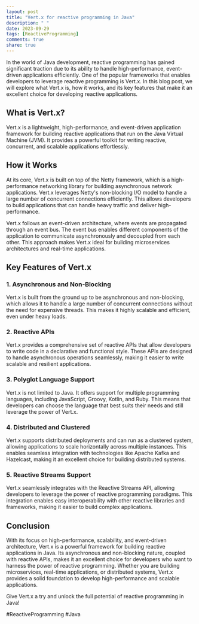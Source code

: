 ```yaml
---
layout: post
title: "Vert.x for reactive programming in Java"
description: " "
date: 2023-09-29
tags: [ReactiveProgramming]
comments: true
share: true
---
```


In the world of Java development, reactive programming has gained significant traction due to its ability to handle high-performance, event-driven applications efficiently. One of the popular frameworks that enables developers to leverage reactive programming is Vert.x. In this blog post, we will explore what Vert.x is, how it works, and its key features that make it an excellent choice for developing reactive applications.

## What is Vert.x?
Vert.x is a lightweight, high-performance, and event-driven application framework for building reactive applications that run on the Java Virtual Machine (JVM). It provides a powerful toolkit for writing reactive, concurrent, and scalable applications effortlessly.

## How it Works
At its core, Vert.x is built on top of the Netty framework, which is a high-performance networking library for building asynchronous network applications. Vert.x leverages Netty's non-blocking I/O model to handle a large number of concurrent connections efficiently. This allows developers to build applications that can handle heavy traffic and deliver high-performance.

Vert.x follows an event-driven architecture, where events are propagated through an event bus. The event bus enables different components of the application to communicate asynchronously and decoupled from each other. This approach makes Vert.x ideal for building microservices architectures and real-time applications.

## Key Features of Vert.x
### 1. Asynchronous and Non-Blocking
Vert.x is built from the ground up to be asynchronous and non-blocking, which allows it to handle a large number of concurrent connections without the need for expensive threads. This makes it highly scalable and efficient, even under heavy loads.

### 2. Reactive APIs
Vert.x provides a comprehensive set of reactive APIs that allow developers to write code in a declarative and functional style. These APIs are designed to handle asynchronous operations seamlessly, making it easier to write scalable and resilient applications.

### 3. Polyglot Language Support
Vert.x is not limited to Java. It offers support for multiple programming languages, including JavaScript, Groovy, Kotlin, and Ruby. This means that developers can choose the language that best suits their needs and still leverage the power of Vert.x.

### 4. Distributed and Clustered
Vert.x supports distributed deployments and can run as a clustered system, allowing applications to scale horizontally across multiple instances. This enables seamless integration with technologies like Apache Kafka and Hazelcast, making it an excellent choice for building distributed systems.

### 5. Reactive Streams Support
Vert.x seamlessly integrates with the Reactive Streams API, allowing developers to leverage the power of reactive programming paradigms. This integration enables easy interoperability with other reactive libraries and frameworks, making it easier to build complex applications.

## Conclusion
With its focus on high-performance, scalability, and event-driven architecture, Vert.x is a powerful framework for building reactive applications in Java. Its asynchronous and non-blocking nature, coupled with reactive APIs, makes it an excellent choice for developers who want to harness the power of reactive programming. Whether you are building microservices, real-time applications, or distributed systems, Vert.x provides a solid foundation to develop high-performance and scalable applications.

Give Vert.x a try and unlock the full potential of reactive programming in Java!

#ReactiveProgramming #Java